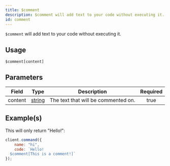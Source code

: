 ```yaml
---
title: $comment
description: $comment will add text to your code without executing it.
id: comment
---
```


`$comment` will add text to your code without executing it.

## Usage

```aoi
$comment[content]
```

## Parameters

| Field   | Type                                                                                              | Description                         | Required |
| ------- | ------------------------------------------------------------------------------------------------- | ----------------------------------- | :------: |
| content | [string](https://developer.mozilla.org/en-US/docs/Web/JavaScript/Reference/Global_Objects/String) | The text that will be commented on. |   true   |

## Example(s)

This will only return "Hello!":

```js
client.command({
    name: "hi",
    code: `Hello!
  $comment[This is a comment!]`
});
```
